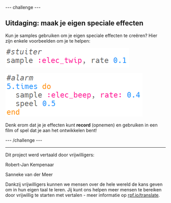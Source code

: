 --- challenge ---

## Uitdaging: maak je eigen speciale effecten

Kun je samples gebruiken om je eigen speciale effecten te creëren? Hier zijn enkele voorbeelden om je te helpen:

![schermafbeelding](images/effects-bounce.png)

![schermafbeelding](images/effects-alarm.png)

Denk erom dat je je effecten kunt **record** (opnemen) en gebruiken in een film of spel dat je aan het ontwikkelen bent!

--- /challenge ---


***
Dit project werd vertaald door vrijwilligers:

Robert-Jan Kempenaar

Sanneke van der Meer

Dankzij vrijwilligers kunnen we mensen over de hele wereld de kans geven om in hun eigen taal te leren. Jij kunt ons helpen meer mensen te bereiken door vrijwillig te starten met vertalen - meer informatie op [rpf.io/translate](https://rpf.io/translate).